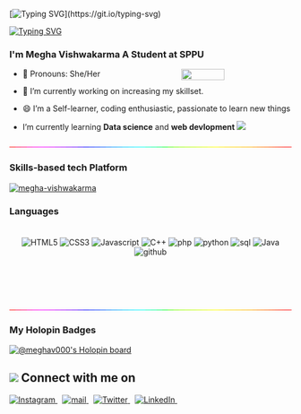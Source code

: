 
<!--👋-->  <!--img src="https://github.com/TheDudeThatCode/TheDudeThatCode/blob/master/Assets/Hi.gif" width="25px" height="25px"-->
[![Typing SVG](https://readme-typing-svg.demolab.com?font=Verdana&size=34&pause=1000&color=31CBD4&width=435&lines=Hello+folks+!)](https://git.io/typing-svg)

   
[![Typing SVG](https://readme-typing-svg.demolab.com?font=Verdana&size=19&pause=1000&color=D0D1D4&width=435&lines=Welcome+to+my+GitHub+profile)](https://git.io/typing-svg)

<h3 >I'm Megha Vishwakarma A Student at SPPU</h3>
 
 <img src="https://media.giphy.com/media/L1R1tvI9svkIWwpVYr/giphy.gif" align="right" 
   width="39%" height="35%">

- 👩  Pronouns: She/Her
- 🔭 I’m currently working on increasing my skillset.
- 😄 I’m a Self-learner, coding enthusiastic, passionate to learn new things 

-  I’m currently learning **Data science** and **web devlopment** <img width="30" src="https://cdn-icons-png.flaticon.com/128/7991/7991055.png" >

<img src="./rainbow-superthin.gif">

<h3  align="left">Skills-based tech  Platform</h3>
<a href="https://www.hackerrank.com/vishwakarmamegh1" target="blank"><img align="center" src="https://raw.githubusercontent.com/rahuldkjain/github-profile-readme-generator/master/src/images/icons/Social/hackerrank.svg" alt="megha-vishwakarma" height="50" width="50" /></a>

<h3 align="left">Languages</h3>
<p align="center" style="padding: 20px">
    <img src="https://img.shields.io/badge/html5-%23E34F26.svg?style=for-the-badge&logo=html5&logoColor=white" alt="HTML5">
    <img src="https://img.shields.io/badge/css3-%231572B6.svg?style=for-the-badge&logo=css3&logoColor=white" alt="CSS3">
    <img src="https://img.shields.io/badge/javascript-%23323330.svg?style=for-the-badge&logo=javascript" alt="Javascript">
    <img src="https://img.shields.io/badge/c++-%2300599C.svg?style=for-the-badge&logo=c%2B%2B&logoColor=white" alt="C++">
    <img src="https://img.shields.io/badge/PHP-777BB4?style=for-the-badge&logo=php&logoColor=white" alt="php">
   <img src="https://img.shields.io/badge/Python-FFD43B?style=for-the-badge&logo=python&logoColor=blue" alt="python">
   <img src="https://img.shields.io/badge/MySQL-005C84?style=for-the-badge&logo=mysql&logoColor=white" alt="sql">
    <img src="https://img.shields.io/badge/java-%23ED8B00.svg?style=for-the-badge&logo=java&logoColor=white" alt="Java">
    <img src="https://img.shields.io/badge/github-%23121011.svg?style=for-the-badge&logo=github&logoColor=white" alt="github">
   
</p>
<p align="center"> 
   <br><br>
    

  


 <p align="center">
<img src="./rainbow-superthin.gif">
<p>
   
 
 ### My Holopin Badges
[![@meghav000's Holopin board](https://holopin.me/meghav000)](https://holopin.io/@meghav000)
 

 
   
   <!--Connect -->
<h2><img width="40" src="https://cdn-icons-png.flaticon.com/128/3437/3437297.png" > Connect with me on  </h2>


<a href="https://www.instagram.com/gme_3112/" target="_blank" rel="noopener">
    <img width="32" src="https://cdn2.iconfinder.com/data/icons/social-icons-33/128/Instagram-64.png" alt="Instagram">
</a> 

<a href="mailto:vmegha1231@gmail.com" target="_blank" rel="noopener">
    <img width="34" src="https://cdn4.iconfinder.com/data/icons/logos-brands-in-colors/48/google-gmail-64.png" alt="mail">
</a> 
<a href="https://twitter.com/MeghaVi11199697" target="_blank" rel="noopener">
    <img width="34" src="https://cdn0.iconfinder.com/data/icons/social-media-2474/128/twitter_social_media_social_media_network-512.png" alt="Twitter">
</a> 

<a href="https://www.linkedin.com/in/megha-vishwakarma-335a9b1b2/" target="_blank" rel="noopener">
    <img width="34" src="https://cdn0.iconfinder.com/data/icons/social-media-2474/128/linkedin_linked_interface_media_social_network-512.png" alt="LinkedIn">
</a> 

